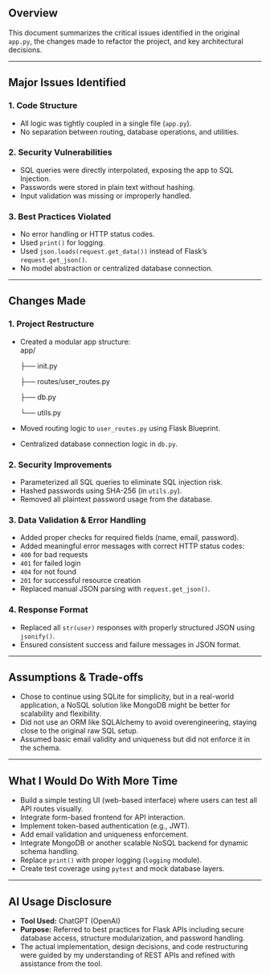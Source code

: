 
## Overview

This document summarizes the critical issues identified in the original `app.py`, the changes made to refactor the project, and key architectural decisions.

---

## Major Issues Identified

### 1. Code Structure
- All logic was tightly coupled in a single file (`app.py`).
- No separation between routing, database operations, and utilities.

### 2. Security Vulnerabilities
- SQL queries were directly interpolated, exposing the app to SQL Injection.
- Passwords were stored in plain text without hashing.
- Input validation was missing or improperly handled.

### 3. Best Practices Violated
- No error handling or HTTP status codes.
- Used `print()` for logging.
- Used `json.loads(request.get_data())` instead of Flask’s `request.get_json()`.
- No model abstraction or centralized database connection.

---

## Changes Made

### 1. Project Restructure
- Created a modular app structure:\
   app/

   ├── init.py

   ├── routes/user_routes.py

   ├── db.py

   └── utils.py
- Moved routing logic to `user_routes.py` using Flask Blueprint.
- Centralized database connection logic in `db.py`.

### 2. Security Improvements
- Parameterized all SQL queries to eliminate SQL injection risk.
- Hashed passwords using SHA-256 (in `utils.py`).
- Removed all plaintext password usage from the database.

### 3. Data Validation & Error Handling
- Added proper checks for required fields (name, email, password).
- Added meaningful error messages with correct HTTP status codes:
- `400` for bad requests
- `401` for failed login
- `404` for not found
- `201` for successful resource creation
- Replaced manual JSON parsing with `request.get_json()`.

### 4. Response Format
- Replaced all `str(user)` responses with properly structured JSON using `jsonify()`.
- Ensured consistent success and failure messages in JSON format.

---

## Assumptions & Trade-offs

- Chose to continue using SQLite for simplicity, but in a real-world application, a NoSQL solution like MongoDB might be better for scalability and flexibility.
- Did not use an ORM like SQLAlchemy to avoid overengineering, staying close to the original raw SQL setup.
- Assumed basic email validity and uniqueness but did not enforce it in the schema.

---

## What I Would Do With More Time

- Build a simple testing UI (web-based interface) where users can test all API routes visually.
- Integrate form-based frontend for API interaction.
- Implement token-based authentication (e.g., JWT).
- Add email validation and uniqueness enforcement.
- Integrate MongoDB or another scalable NoSQL backend for dynamic schema handling.
- Replace `print()` with proper logging (`logging` module).
- Create test coverage using `pytest` and mock database layers.

---

## AI Usage Disclosure

- **Tool Used:** ChatGPT (OpenAI)
- **Purpose:** Referred to best practices for Flask APIs including secure database access, structure modularization, and password handling.
- The actual implementation, design decisions, and code restructuring were guided by my understanding of REST APIs and refined with assistance from the tool.
